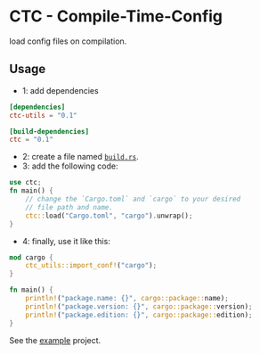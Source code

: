 # CTC - Compile-Time-Config

load config files on compilation.

## Usage

- 1: add dependencies

```toml
[dependencies]
ctc-utils = "0.1"

[build-dependencies]
ctc = "0.1"
```

- 2: create a file named [`build.rs`](https://doc.rust-lang.org/cargo/reference/build-scripts.html).
- 3: add the following code:

```rust
use ctc;
fn main() {
    // change the `Cargo.toml` and `cargo` to your desired
    // file path and name.
    ctc::load("Cargo.toml", "cargo").unwrap();
}
```

- 4: finally, use it like this:

```rust
mod cargo {
    ctc_utils::import_conf!("cargo");
}

fn main() {
    println!("package.name: {}", cargo::package::name);
    println!("package.version: {}", cargo::package::version);
    println!("package.edition: {}", cargo::package::edition);
}
```

See the [example](./example) project.
